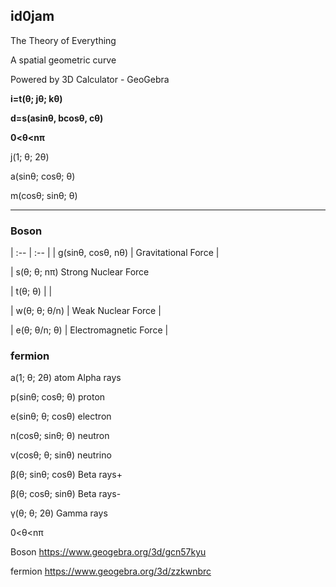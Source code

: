## id0jam

The Theory of Everything

A spatial geometric curve

Powered by 3D Calculator - GeoGebra

**i=t(θ; jθ; kθ)**

**d=s(asinθ, bcosθ, cθ)**

**0<θ<nπ**


j(1; θ; 2θ)

a(sinθ; cosθ; θ)

m(cosθ; sinθ; θ)

---

### Boson
| :-- | :-- |
| g(sinθ, cosθ, nθ)  |       Gravitational Force | 

|  s(θ; θ; nπ)              Strong Nuclear Force

|  t(θ; θ) | | 

|  w(θ; θ; θ/n)      |        Weak Nuclear Force | 

|  e(θ; θ/n; θ)     |         Electromagnetic Force | 


### fermion

a(1; θ; 2θ)              atom       Alpha rays

p(sinθ; cosθ; θ)         proton

e(sinθ; θ; cosθ)         electron

n(cosθ; sinθ; θ)         neutron

v(cosθ; θ; sinθ)         neutrino

β(θ; sinθ; cosθ)                    Beta rays+

β(θ; cosθ; sinθ)                    Beta rays-

γ(θ; θ; 2θ)                         Gamma rays

0<θ<nπ 


Boson   https://www.geogebra.org/3d/gcn57kyu

fermion https://www.geogebra.org/3d/zzkwnbrc
